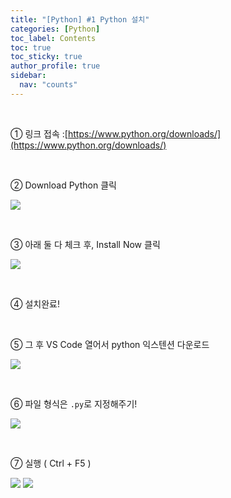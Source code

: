 ```yaml
---
title: "[Python] #1 Python 설치"
categories: [Python]
toc_label: Contents
toc: true
toc_sticky: true
author_profile: true
sidebar:
  nav: "counts"
---
```


<br>

① 링크 접속 :[https://www.python.org/downloads/](https://www.python.org/downloads/)

<br>
 
② Download Python 클릭

![](https://velog.velcdn.com/images/sieunpark/post/7e74321c-f841-48dc-b250-c8dfe5f87279/image.png)

<br>

③ 아래 둘 다 체크 후, Install Now 클릭

![](https://velog.velcdn.com/images/sieunpark/post/a7159fea-75cd-4337-a3f6-2492290aa3f7/image.png)

<br>

④ 설치완료!

<br>

⑤ 그 후 VS Code 열어서 python 익스텐션 다운로드

![](https://velog.velcdn.com/images/sieunpark/post/567428f1-68ef-43db-a5fc-2d8c6567d285/image.png)

<br>

⑥ 파일 형식은 `.py`로 지정해주기!

![](https://velog.velcdn.com/images/sieunpark/post/3eefb643-5adc-45b3-94f3-ff7e673716d0/image.png)

<br>

⑦ 실행 ( Ctrl + F5 )

![](https://velog.velcdn.com/images/sieunpark/post/1f2928d7-050a-4779-93a0-7868da2f5baf/image.png)
![](https://velog.velcdn.com/images/sieunpark/post/c114b9b4-f4b3-4a4c-b680-040ed71a58a9/image.png)

<br>
